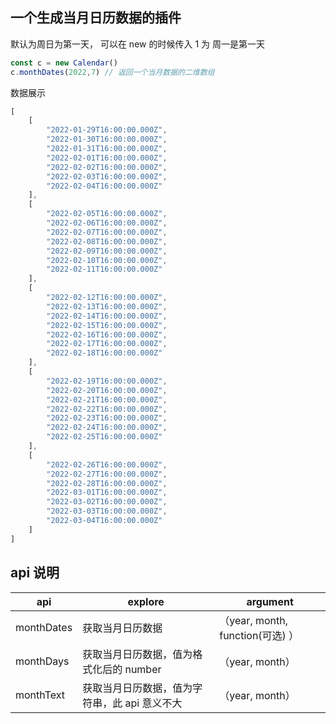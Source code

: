 ## 一个生成当月日历数据的插件


默认为周日为第一天， 可以在 new 的时候传入 1 为 周一是第一天


```js
const c = new Calendar()
c.monthDates(2022,7) // 返回一个当月数据的二维数组
```
数据展示
```js
[
    [
        "2022-01-29T16:00:00.000Z",
        "2022-01-30T16:00:00.000Z",
        "2022-01-31T16:00:00.000Z",
        "2022-02-01T16:00:00.000Z",
        "2022-02-02T16:00:00.000Z",
        "2022-02-03T16:00:00.000Z",
        "2022-02-04T16:00:00.000Z"
    ],
    [
        "2022-02-05T16:00:00.000Z",
        "2022-02-06T16:00:00.000Z",
        "2022-02-07T16:00:00.000Z",
        "2022-02-08T16:00:00.000Z",
        "2022-02-09T16:00:00.000Z",
        "2022-02-10T16:00:00.000Z",
        "2022-02-11T16:00:00.000Z"
    ],
    [
        "2022-02-12T16:00:00.000Z",
        "2022-02-13T16:00:00.000Z",
        "2022-02-14T16:00:00.000Z",
        "2022-02-15T16:00:00.000Z",
        "2022-02-16T16:00:00.000Z",
        "2022-02-17T16:00:00.000Z",
        "2022-02-18T16:00:00.000Z"
    ],
    [
        "2022-02-19T16:00:00.000Z",
        "2022-02-20T16:00:00.000Z",
        "2022-02-21T16:00:00.000Z",
        "2022-02-22T16:00:00.000Z",
        "2022-02-23T16:00:00.000Z",
        "2022-02-24T16:00:00.000Z",
        "2022-02-25T16:00:00.000Z"
    ],
    [
        "2022-02-26T16:00:00.000Z",
        "2022-02-27T16:00:00.000Z",
        "2022-02-28T16:00:00.000Z",
        "2022-03-01T16:00:00.000Z",
        "2022-03-02T16:00:00.000Z",
        "2022-03-03T16:00:00.000Z",
        "2022-03-04T16:00:00.000Z"
    ]
]
```
## api 说明

|  api   |explore  | argument  |
|  ----  | ----  | ----  |
| monthDates  | 获取当月日历数据 | （year, month, function(可选) ）|
| monthDays  | 获取当月日历数据，值为格式化后的 number | （year, month）|
| monthText  | 获取当月日历数据，值为字符串，此 api 意义不大 | （year, month）|

